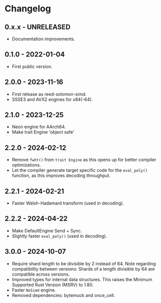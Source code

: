 # Changelog

## 0.x.x - UNRELEASED
- Documentation improvements.

## 0.1.0 - 2022-01-04
- First public version.

## 2.0.0 - 2023-11-16
- First release as reed-solomon-simd.
- SSSE3 and AVX2 engines for x84(-64).

## 2.1.0 - 2023-12-25
- Neon engine for AArch64.
- Make trait Engine 'object safe'

## 2.2.0 - 2024-02-12
- Remove `fwht()` from `trait Engine` as this opens up for better compiler optimizations.
- Let the compiler generate target specific code for the `eval_poly()` function, as this improves decoding throughput.

## 2.2.1 - 2024-02-21
- Faster Walsh-Hadamard transform (used in decoding).

## 2.2.2 - 2024-04-22
- Make DefaultEngine Send + Sync.
- Slightly faster `eval_poly()` (used in decoding).

## 3.0.0 - 2024-10-07
- Require shard length to be divisible by 2 instead of 64. Note regarding compatibility between versions: Shards of a length divisible by 64 are compatible across versions.
- Improved types for internal data structures. This raises the Minimum Supported Rust Version (MSRV) to 1.80.
- Faster `NoSimd` engine.
- Removed dependencies: bytemuck and once\_cell.
